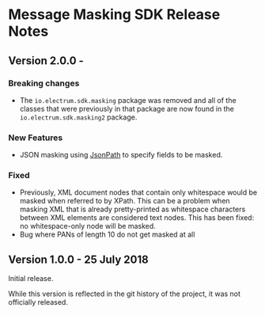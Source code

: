 # Message Masking SDK Release Notes

## Version 2.0.0 - <!--Insert date of release here-->

### Breaking changes

* The `io.electrum.sdk.masking` package was removed and all of the classes that were previously in that package are now
found in the `io.electrum.sdk.masking2` package. 

### New Features

* JSON masking using [JsonPath](https://github.com/json-path/JsonPath) to specify fields to be masked.

### Fixed

* Previously, XML document nodes that contain only whitespace would be masked when referred to by XPath. This can be a 
problem when masking XML that is already pretty-printed as whitespace characters between XML elements are considered 
text nodes. This has been fixed: no whitespace-only node will be masked.  
* Bug where PANs of length 10 do not get masked at all  

## Version 1.0.0 - 25 July 2018

Initial release. 

While this version is reflected in the git history of the project, it was not officially released. 
